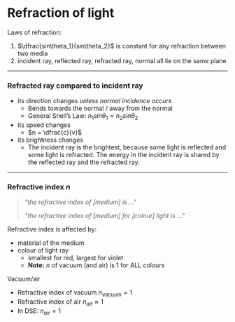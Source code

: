 # Refraction of light

Laws of refraction:
1. $\dfrac{sin\theta_1}{sin\theta_2}$ is constant for any refraction between two media
2. incident ray, reflected ray, refracted ray, normal all lie on the same plane

---
### Refracted ray compared to incident ray
- its direction changes *unless normal incidence occurs*
	- Bends towards the normal / away from the normal
	- General Snell’s Law: $n_1sin\theta_1 = n_2sin\theta_2$
- its speed changes
    - $n = \dfrac{c}{v}$
- its brightness changes
	- The incident ray is the brightest, because some light is reflected and some light is refracted. The energy in the incident ray is shared by the reflected ray and the refracted ray.

---
### Refractive index $n$
> *"the refractive index of \[medium\] is ..."*
> 
> *"the refractive index of \[medium\] for \[colour\] light is ..."*

Refractive index is affected by:
* material of the medium
* colour of light ray
	* smallest for red, largest for violet
	* **Note:** $n$ of vacuum (and air) is $1$ for ALL colours

Vacuum/air
* Refractive index of vacuum $n_{vacuum} = 1$
* Refractive index of air $n_{air} \approx 1$
* In DSE: $n_{air} = 1$